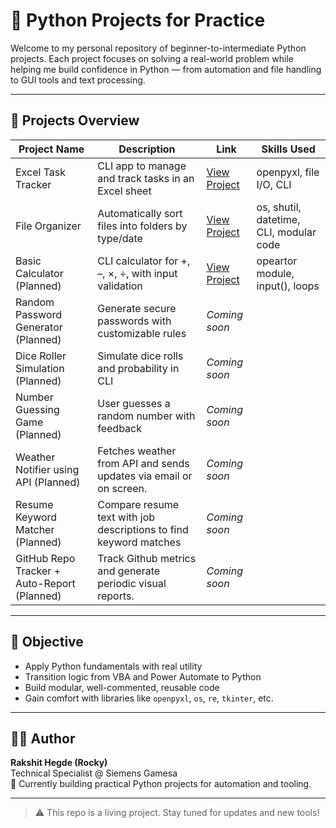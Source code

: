 # 🐍 Python Projects for Practice

Welcome to my personal repository of beginner-to-intermediate Python projects. Each project focuses on solving a real-world problem while helping me build confidence in Python — from automation and file handling to GUI tools and text processing.

---

## 📂 Projects Overview

| Project Name                 | Description                                           | Link                                |Skills Used                           |
|-----------------------------|-------------------------------------------------------|-------------------------------------|---------------------------------------|
|  Excel Task Tracker        | CLI app to manage and track tasks in an Excel sheet   | [View Project](./ExcelTaskTracker/) |openpyxl, file I/O, CLI                 |
|  File Organizer            | Automatically sort files into folders by type/date    | [View Project](./FileOrganizer/)    |os, shutil, datetime, CLI, modular code |
|  Basic Calculator	(Planned) | CLI calculator for +, –, ×, ÷, with input validation | [View Project](./BasicCalculator/)  |opeartor module, input(), loops         |
|  Random Password Generator (Planned) | Generate secure passwords with customizable rules | _Coming soon_                 |
|  Dice Roller Simulation (Planned) | Simulate dice rolls and probability in CLI     | _Coming soon_                       |
|  Number Guessing Game (Planned) | User guesses a random number with feedback       | _Coming soon_                       |
|  Weather Notifier using API (Planned) | Fetches weather from API and sends updates via email or on screen. | _Coming soon_ |
|  Resume Keyword Matcher (Planned)| Compare resume text with job descriptions to find keyword matches | _Coming soon_     |
|  GitHub Repo Tracker + Auto-Report (Planned)| Track Github metrics and generate periodic visual reports.| _Coming soon_ |
---

## 🎯 Objective
- Apply Python fundamentals with real utility
- Transition logic from VBA and Power Automate to Python
- Build modular, well-commented, reusable code
- Gain comfort with libraries like `openpyxl`, `os`, `re`, `tkinter`, etc.

---

## 👨‍💻 Author

**Rakshit Hegde (Rocky)**  
Technical Specialist @ Siemens Gamesa  
📌 Currently building practical Python projects for automation and tooling.

---

> ⚠️ This repo is a living project. Stay tuned for updates and new tools!
